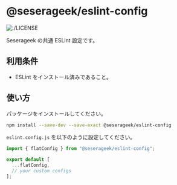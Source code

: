 # @seserageek/eslint-config

![./LICENSE](https://img.shields.io/github/license/nuxt/nuxt.svg?style=flat&colorA=18181B&colorB=28CF8D)

Seserageek の共通 ESLint 設定です。

## 利用条件

- ESLint をインストール済みであること。

## 使い方

パッケージをインストールしてください。

```bash
npm install --save-dev --save-exact @seserageek/eslint-config
```

`eslint.config.js` を以下のように設定してください。

```javascript
import { flatConfig } from "@seserageek/eslint-config";

export default [
  ...flatConfig,
  // your custom configs
];
```



